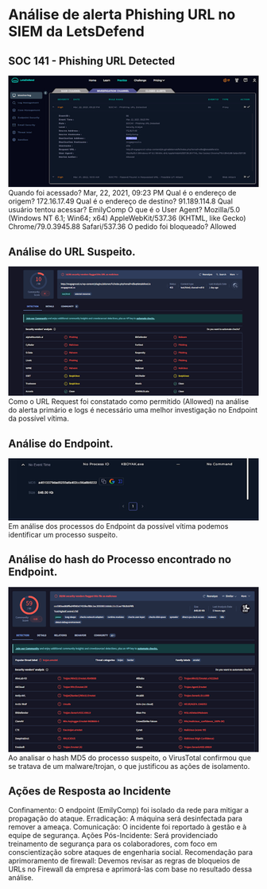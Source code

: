 # Análise de alerta Phishing URL no SIEM da  LetsDefend 
## SOC 141 - Phishing URL Detected
![Tela do Alerta de Caso](/images/1.png)
Quando foi acessado? Mar, 22, 2021, 09:23 PM
Qual é o endereço de origem? 172.16.17.49
Qual é o endereço de destino? 91.189.114.8
Qual usuário tentou acessar? EmilyComp 
O que é o User Agent? Mozilla/5.0 (Windows NT 6.1; Win64; x64) AppleWebKit/537.36 (KHTML, like Gecko) Chrome/79.0.3945.88 Safari/537.36
O pedido foi bloqueado? Allowed

## Análise do URL Suspeito.
![Analise de URL Suspeito VirusToral ](/images/2.png)
Como o URL Request foi constatado como permitido (Allowed) na análise do alerta primário e logs é necessário uma melhor investigação no Endpoint da possível vítima.

## Análise do Endpoint.
![Analise do Endpoint processo suspeito ](/images/3.png)
Em análise dos processos do Endpoint  da possível vítima podemos identificar um processo suspeito.

## Análise do hash do Processo encontrado no Endpoint.
![Analise Hash processo ](/images/4.png)
Ao analisar o hash MD5 do processo suspeito, o VirusTotal confirmou que se tratava de um malware/trojan, o que justificou as ações de isolamento.

## Ações de Resposta ao Incidente
Confinamento: O endpoint (EmilyComp) foi isolado da rede para mitigar a propagação do ataque.
Erradicação: A máquina será desinfectada para remover a ameaça.
Comunicação: O incidente foi reportado à gestão e à equipe de segurança.
Ações Pós-Incidente: Será providenciado treinamento de segurança para os colaboradores, com foco em conscientização sobre ataques de engenharia social.
Recomendação para aprimoramento de firewall: Devemos revisar as regras de bloqueios de URLs no Firewall da empresa e aprimorá-las com base no resultado dessa análise.


